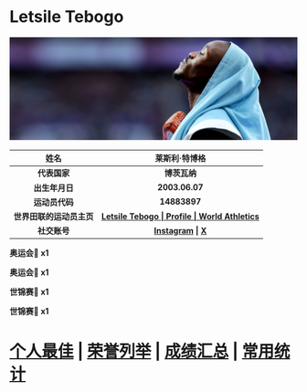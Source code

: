 # Letsile Tebogo

![Letsile-Tebogo](Picture.jpg)

|           姓名           |                        莱斯利·特博格                         |
| :----------------------: | :----------------------------------------------------------: |
|       **代表国家**       |                         **博茨瓦纳**                         |
|      **出生年月日**      |                        **2003.06.07**                        |
|      **运动员代码**      |                         **14883897**                         |
| **世界田联的运动员主页** | **[Letsile Tebogo \| Profile \| World Athletics](https://worldathletics.org/athletes/botswana/letsile-tebogo-14883897)** |
|       **社交账号**       | **[Instagram](https://www.instagram.com/tebogo_letsile_/) \| [X](https://x.com/tebogo_letsile_)** |

**奥运会🥇 x1**

**奥运会🥈 x1**

**世锦赛🥈 x1**

**世锦赛🥉 x1**

# [个人最佳](./Personal-Best.md) \| [荣誉列举](./Honors.md) \| [成绩汇总](./Results.md) \| [常用统计](./Stats.md)
